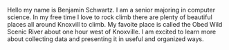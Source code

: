 Hello my name is Benjamin Schwartz. I am a senior majoring in computer science. In my free time I love to rock climb there are plenty of beautiful places all around Knoxvill to climb. My favoite place is called the Obed Wild Scenic River about one hour west of Knoxville. I am excited to learn more about collecting data and presenting it in useful and organized ways. 

